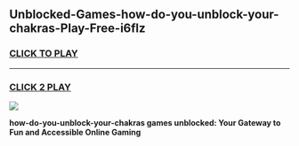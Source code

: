 
## Unblocked-Games-how-do-you-unblock-your-chakras-Play-Free-i6flz
<h3>
<a href="https://premium76.site?title=how-do-you-unblock-your-chakras&ref=20M">CLICK TO PLAY</a></h3>
<hr>

<h3>
<a href="https://premium76.site?title=how-do-you-unblock-your-chakras&ref=20M">CLICK 2 PLAY</a>
  
</h3>

<a href="https://premium76.site?title=how-do-you-unblock-your-chakras&ref=19M"><img src="https://clearcache.store/games.png"></a>


**how-do-you-unblock-your-chakras games unblocked: Your Gateway to Fun and Accessible Online Gaming**
